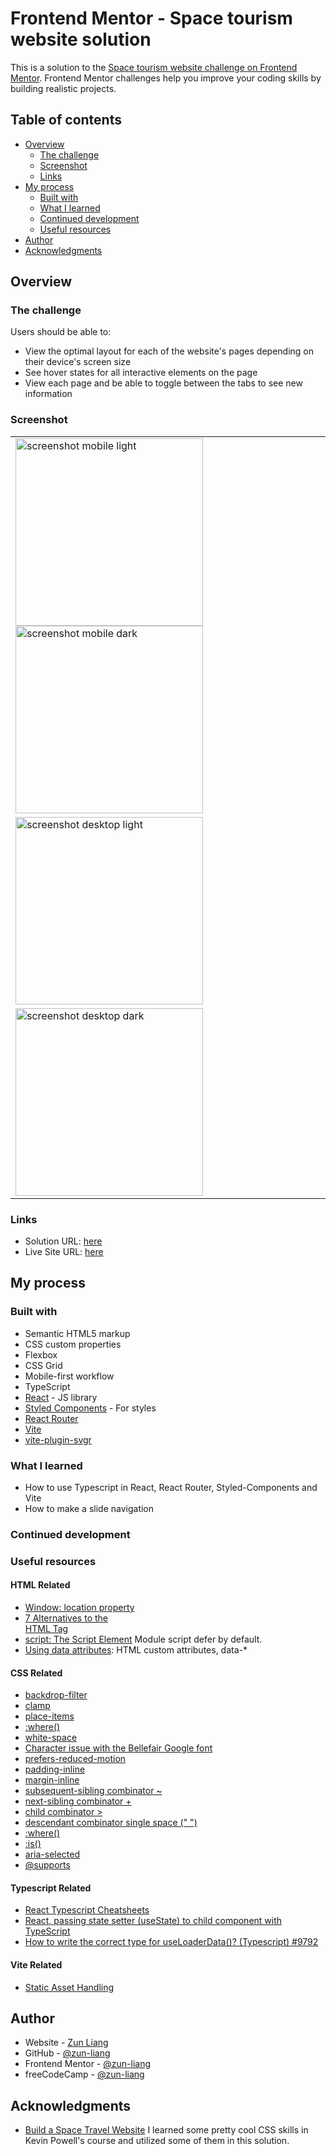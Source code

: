 # Frontend Mentor - Space tourism website solution

This is a solution to the [Space tourism website challenge on Frontend Mentor](https://www.frontendmentor.io/challenges/space-tourism-multipage-website-gRWj1URZ3). Frontend Mentor challenges help you improve your coding skills by building realistic projects.

## Table of contents

- [Overview](#overview)
  - [The challenge](#the-challenge)
  - [Screenshot](#screenshot)
  - [Links](#links)
- [My process](#my-process)
  - [Built with](#built-with)
  - [What I learned](#what-i-learned)
  - [Continued development](#continued-development)
  - [Useful resources](#useful-resources)
- [Author](#author)
- [Acknowledgments](#acknowledgments)

## Overview

### The challenge

Users should be able to:

- View the optimal layout for each of the website's pages depending on their device's screen size
- See hover states for all interactive elements on the page
- View each page and be able to toggle between the tabs to see new information

### Screenshot

<table>
  <tr>
    <td>
      <img src="./public/screenshots/screenshot-mobile-light.png" alt="screenshot mobile light" style="height: 300px" />
      <img src="./public/screenshots/screenshot-mobile-dark.png" alt="screenshot mobile dark" style="height: 300px" />
    </td>
  </tr>
  <tr>
    <td>
      <img src="./public//screenshots/screenshot-desktop-light.png" alt="screenshot desktop light" style="width: 300px" />
    </td>
  </tr>
  <tr>
    <td>
    <img src="./public/screenshots/screenshot-desktop-dark.png" alt="screenshot desktop dark" style="width: 300px" />
    </td>
  </tr>
</table>

### Links

- Solution URL: [here](https://your-solution-url.com)
- Live Site URL: [here](https://zun-liang.github.io/fem-space-tourism/)

## My process

### Built with

- Semantic HTML5 markup
- CSS custom properties
- Flexbox
- CSS Grid
- Mobile-first workflow
- TypeScript
- [React](https://reactjs.org/) - JS library
- [Styled Components](https://styled-components.com/) - For styles
- [React Router](https://reactrouter.com/en/main)
- [Vite](https://vitejs.dev/)
- [vite-plugin-svgr](https://www.npmjs.com/package/vite-plugin-svgr)

### What I learned

- How to use Typescript in React, React Router, Styled-Components and Vite
- How to make a slide navigation

### Continued development

### Useful resources

#### HTML Related

- [Window: location property](https://developer.mozilla.org/en-US/docs/Web/API/Window/location)
- [7 Alternatives to the <div> HTML Tag](https://medium.com/@zac_heisey/7-alternatives-to-the-div-html-tag-7c888c7b5036)
- [script: The Script Element](https://developer.mozilla.org/en-US/docs/Web/HTML/Element/script)
  Module script defer by default.
- [Using data attributes](https://developer.mozilla.org/en-US/docs/Learn/HTML/Howto/Use_data_attributes): HTML custom attributes, data-\*

#### CSS Related

- [backdrop-filter](https://developer.mozilla.org/en-US/docs/Web/CSS/backdrop-filter)
- [clamp](https://developer.mozilla.org/en-US/docs/Web/CSS/clamp)
- [place-items](https://developer.mozilla.org/en-US/docs/Web/CSS/place-items)
- [:where()](https://developer.mozilla.org/en-US/docs/Web/CSS/:where)
- [white-space](https://developer.mozilla.org/en-US/docs/Web/CSS/white-space)
- [Character issue with the Bellefair Google font](https://stackoverflow.com/questions/72577560/character-issue-with-the-bellefair-google-font)
- [prefers-reduced-motion](https://developer.mozilla.org/en-US/docs/Web/CSS/@media/prefers-reduced-motion)
- [padding-inline](https://developer.mozilla.org/en-US/docs/Web/CSS/padding-inline)
- [margin-inline](https://developer.mozilla.org/en-US/docs/Web/CSS/margin-inline)
- [subsequent-sibling combinator ~](https://developer.mozilla.org/en-US/docs/Web/CSS/Subsequent-sibling_combinator)
- [next-sibling combinator +](https://developer.mozilla.org/en-US/docs/Web/CSS/Next-sibling_combinator)
- [child combinator >](https://developer.mozilla.org/en-US/docs/Web/CSS/Child_combinator)
- [descendant combinator single space (" ")](https://developer.mozilla.org/en-US/docs/Web/CSS/Descendant_combinator)
- [:where()](https://developer.mozilla.org/en-US/docs/Web/CSS/:where)
- [:is()](https://developer.mozilla.org/en-US/docs/Web/CSS/:is)
- [aria-selected](https://developer.mozilla.org/en-US/docs/Web/Accessibility/ARIA/Attributes/aria-selected)
- [@supports](https://developer.mozilla.org/en-US/docs/Web/CSS/@supports)

#### Typescript Related

- [React Typescript Cheatsheets](https://react-typescript-cheatsheet.netlify.app/)
- [React, passing state setter (useState) to child component with TypeScript](https://stackoverflow.com/questions/72383412/react-passing-state-setter-usestate-to-child-component-with-typescript)
- [How to write the correct type for useLoaderData()? (Typescript) #9792](https://github.com/remix-run/react-router/discussions/9792)

#### Vite Related

- [Static Asset Handling](https://vitejs.dev/guide/assets)

## Author

- Website - [Zun Liang](https://zunldev.com/)
- GitHub - [@zun-liang](https://github.com/zun-liang)
- Frontend Mentor - [@zun-liang](https://www.frontendmentor.io/profile/zun-liang)
- freeCodeCamp - [@zun-liang](https://www.freecodecamp.org/zun-liang)

## Acknowledgments

- [Build a Space Travel Website](https://scrimba.com/learn/spacetravel)
  I learned some pretty cool CSS skills in Kevin Powell's course and utilized some of them in this solution.
